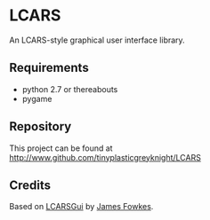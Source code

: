 LCARS
=====
An LCARS-style graphical user interface library.

Requirements
------------
* python 2.7 or thereabouts
* pygame

Repository
----------
This project can be found at http://www.github.com/tinyplasticgreyknight/LCARS

Credits
-------
Based on [LCARSGui](http://www.github.com/jamesfowkes/lcarsgui/) by [James Fowkes](mailto:jamesfowkes@gmail.com).
